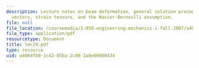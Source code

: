 ```yaml
---
description: Lecture notes on beam deformation, general solution procedure, displacement
  vectors, strain tensors, and the Navier-Bernoulli assumption.
file: null
file_location: /coursemedia/1-050-engineering-mechanics-i-fall-2007/a4064fb01c4285ba2c801a8e66000434_lec19.pdf
file_type: application/pdf
resourcetype: Document
title: lec19.pdf
type: resource
uid: a4064fb0-1c42-85ba-2c80-1a8e66000434
---
```

